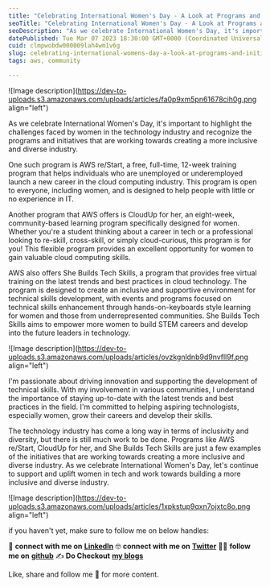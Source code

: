 ```yaml
---
title: "Celebrating International Women's Day - A Look at Programs and Initiatives for Women in the AWS Space"
seoTitle: "Celebrating International Women's Day - A Look at Programs and Initiat"
seoDescription: "As we celebrate International Women's Day, it's important to highlight the challenges faced by women in the technology industry and recognize the programs a"
datePublished: Tue Mar 07 2023 18:30:00 GMT+0000 (Coordinated Universal Time)
cuid: clmpwobdw000009lah4wm1v6g
slug: celebrating-international-womens-day-a-look-at-programs-and-initiatives-for-women-in-the-aws-space
tags: aws, community

---
```


![Image description](https://dev-to-uploads.s3.amazonaws.com/uploads/articles/fa0p9xm5pn61678cih0g.png align="left")

As we celebrate International Women's Day, it's important to highlight the challenges faced by women in the technology industry and recognize the programs and initiatives that are working towards creating a more inclusive and diverse industry.

One such program is AWS re/Start, a free, full-time, 12-week training program that helps individuals who are unemployed or underemployed launch a new career in the cloud computing industry. This program is open to everyone, including women, and is designed to help people with little or no experience in IT.

Another program that AWS offers is CloudUp for her, an eight-week, community-based learning program specifically designed for women. Whether you're a student thinking about a career in tech or a professional looking to re-skill, cross-skill, or simply cloud-curious, this program is for you! This flexible program provides an excellent opportunity for women to gain valuable cloud computing skills.

AWS also offers She Builds Tech Skills, a program that provides free virtual training on the latest trends and best practices in cloud technology. The program is designed to create an inclusive and supportive environment for technical skills development, with events and programs focused on technical skills enhancement through hands-on-keyboards style learning for women and those from underrepresented communities. She Builds Tech Skills aims to empower more women to build STEM careers and develop into the future leaders in technology.

![Image description](https://dev-to-uploads.s3.amazonaws.com/uploads/articles/ovzkgnldnb9d9nvfll9f.png align="left")

I'm passionate about driving innovation and supporting the development of technical skills. With my involvement in various communities, I understand the importance of staying up-to-date with the latest trends and best practices in the field. I'm committed to helping aspiring technologists, especially women, grow their careers and develop their skills.

The technology industry has come a long way in terms of inclusivity and diversity, but there is still much work to be done. Programs like AWS re/Start, CloudUp for her, and She Builds Tech Skills are just a few examples of the initiatives that are working towards creating a more inclusive and diverse industry. As we celebrate International Women's Day, let's continue to support and uplift women in tech and work towards building a more inclusive and diverse industry.

![Image description](https://dev-to-uploads.s3.amazonaws.com/uploads/articles/1xpkstup9qxn7ojxtc8o.png align="left")

if you haven't yet, make sure to follow me on below handles:

👋 **connect with me on** [**LinkedIn**](https://www.linkedin.com/in/adit-modi-2a4362191/) 🤓 **connect with me on** [**Twitter**](https://twitter.com/adi_12_modi) 🐱‍💻 **follow me on** [**github**](https://github.com/AditModi) ✍️ **Do Checkout** [**my blogs**](https://aditmodi.hashnode.dev)

Like, share and follow me 🚀 for more content.